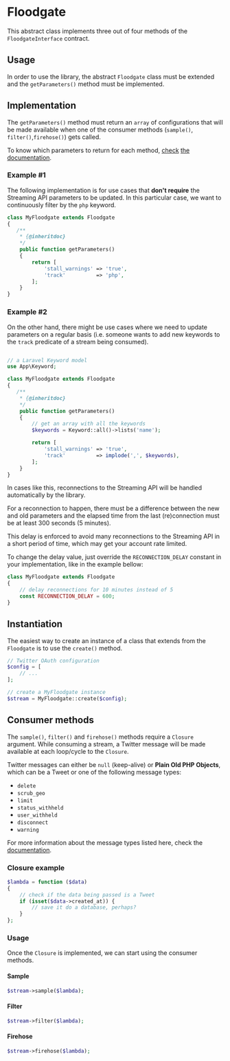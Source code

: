 # Floodgate
This abstract class implements three out of four methods of the `FloodgateInterface` contract.

## Usage
In order to use the library, the abstract `Floodgate` class must be extended and the `getParameters()` method must be implemented.

## Implementation
The `getParameters()` method must return an `array` of configurations that will be made available when one of the consumer methods (`sample()`, `filter()`,`firehose()`) gets called.

To know which parameters to return for each method, [check](https://dev.twitter.com/streaming/reference/get/statuses/sample) [the](https://dev.twitter.com/streaming/reference/post/statuses/filter) [documentation](https://dev.twitter.com/streaming/reference/get/statuses/firehose).

### Example #1
The following implementation is for use cases that **don't require** the Streaming API parameters to be updated. In this particular case, we want to continuously filter by the `php` keyword.

```php
class MyFloodgate extends Floodgate
{
   /**
    * {@inheritdoc}
    */
    public function getParameters()
    {
        return [
            'stall_warnings' => 'true',
            'track'          => 'php',
        ];
    }
}

```

### Example #2
On the other hand, there might be use cases where we need to update parameters on a regular basis (i.e. someone wants to add new keywords to the `track` predicate of a stream being consumed).

```php

// a Laravel Keyword model
use App\Keyword;

class MyFloodgate extends Floodgate
{
   /**
    * {@inheritdoc}
    */
    public function getParameters()
    {
        // get an array with all the keywords
        $keywords = Keyword::all()->lists('name');

        return [
            'stall_warnings' => 'true',
            'track'          => implode(',', $keywords),
        ];
    }
}

```

In cases like this, reconnections to the Streaming API will be handled automatically by the library. 

For a reconnection to happen, there must be a difference between the new and old parameters and the elapsed time from the last (re)connection must be at least 300 seconds (5 minutes). 

This delay is enforced to avoid many reconnections to the Streaming API in a short period of time, which may get your account rate limited.

To change the delay value, just override the `RECONNECTION_DELAY` constant in your implementation, like in the example bellow:

```php
class MyFloodgate extends Floodgate
{
    // delay reconnections for 10 minutes instead of 5
    const RECONNECTION_DELAY = 600;
}

```

## Instantiation
The easiest way to create an instance of a class that extends from the `Floodgate` is to use the `create()` method.

```php
// Twitter OAuth configuration
$config = [
    // ...
];

// create a MyFloodgate instance
$stream = MyFloodgate::create($config);
```

## Consumer methods
The `sample()`, `filter()` and `firehose()` methods require a `Closure` argument. While consuming a stream, a Twitter message will be made available at each loop/cycle to the `Closure`.

Twitter messages can either be `null` (keep-alive) or **Plain Old PHP Objects**, which can be a Tweet or one of the following message types:

- `delete`
- `scrub_geo`
- `limit`
- `status_withheld`
- `user_withheld`
- `disconnect`
- `warning`

For more information about the message types listed here, check the [documentation](https://dev.twitter.com/streaming/overview/messages-types).

### Closure example
```php
$lambda = function ($data)
{
    // check if the data being passed is a Tweet
    if (isset($data->created_at)) {
        // save it do a database, perhaps?
    }
};
```

### Usage
Once the `Closure` is implemented, we can start using the consumer methods.

#### Sample
```php
$stream->sample($lambda);
```

#### Filter
```php
$stream->filter($lambda);
```

#### Firehose
```php
$stream->firehose($lambda);
```
